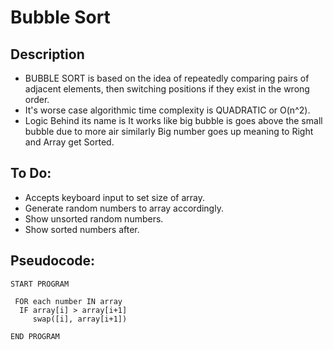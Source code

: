 Bubble Sort
=======================

## Description

 - BUBBLE SORT is based on the idea of repeatedly comparing pairs of adjacent elements, then switching positions if they exist in the wrong order.
 - It's worse case algorithmic time complexity is QUADRATIC or O(n^2).
 - Logic Behind its name is It works like big bubble is goes above the small bubble due to more air similarly Big number goes up meaning to Right and Array get Sorted.

## To Do:

- Accepts keyboard input to set size of array.
- Generate random numbers to array accordingly.
- Show unsorted random numbers.
- Show sorted numbers after.

## Pseudocode:

    START PROGRAM
    
     FOR each number IN array
      IF array[i] > array[i+1]
         swap([i], array[i+1])
    
    END PROGRAM 
